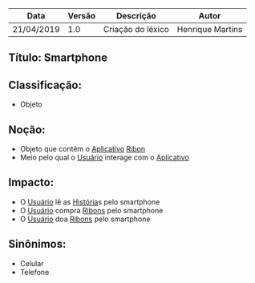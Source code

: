| Data | Versão | Descrição | Autor |
|---|---|---|---|
| 21/04/2019 | 1.0 | Criação do léxico  | Henrique Martins |

## Título: Smartphone

## Classificação:

- Objeto

## Noção:

- Objeto que contêm o [Aplicativo](https://github.com/requisitos-2019-1/Ribon/blob/master/Modelagem%20de%20Requisitos/Lexicos/Aplicativo.md) [Ribon](https://github.com/requisitos-2019-1/Ribon/blob/master/Modelagem%20de%20Requisitos/Lexicos/Ribon.md)
- Meio pelo qual o [Usuário](https://github.com/requisitos-2019-1/Ribon/blob/master/Modelagem%20de%20Requisitos/Lexicos/Usuário.md) interage com o [Aplicativo](https://github.com/requisitos-2019-1/Ribon/blob/master/Modelagem%20de%20Requisitos/Lexicos/Aplicativo.md)

## Impacto:

- O [Usuário](https://github.com/requisitos-2019-1/Ribon/blob/master/Modelagem%20de%20Requisitos/Lexicos/Usuário.md) lê as [História](https://github.com/requisitos-2019-1/Ribon/blob/master/Modelagem%20de%20Requisitos/Lexicos/Historia.md)s pelo smartphone
- O [Usuário](https://github.com/requisitos-2019-1/Ribon/blob/master/Modelagem%20de%20Requisitos/Lexicos/Usuário.md) compra [Ribons](https://github.com/requisitos-2019-1/Ribon/blob/master/Modelagem%20de%20Requisitos/Lexicos/Ribon.md) pelo smartphone
- O [Usuário](https://github.com/requisitos-2019-1/Ribon/blob/master/Modelagem%20de%20Requisitos/Lexicos/Usuário.md) doa [Ribons](https://github.com/requisitos-2019-1/Ribon/blob/master/Modelagem%20de%20Requisitos/Lexicos/Ribon.md) pelo smartphone

## Sinônimos:

- Celular
- Telefone
